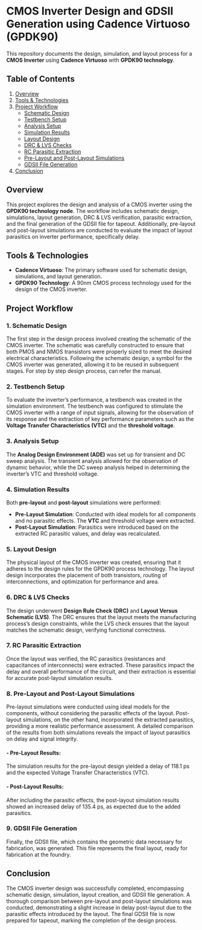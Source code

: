 # CMOS Inverter Design and GDSII Generation using Cadence Virtuoso (GPDK90)

This repository documents the design, simulation, and layout process for a **CMOS Inverter** using **Cadence Virtuoso** with **GPDK90 technology**.

## Table of Contents

1. [ Overview](#Overview)
2. [Tools & Technologies](#tools--technologies)
3. [Project Workflow](#project-workflow)
   - [Schematic Design](#1-schematic-design)
   - [Testbench Setup](#2-testbench-setup)
   - [Analysis Setup](#3-analysis-setup)
   - [Simulation Results](#4-simulation-results)
   - [Layout Design](#5-layout-design)
   - [DRC & LVS Checks](#6-drc--lvs-checks)
   - [RC Parasitic Extraction](#7-rc-parasitic-extraction)
   - [Pre-Layout and Post-Layout Simulations](#8-pre-layout-and-post-layout-simulations)
   - [GDSII File Generation](#9-gdsii-file-generation)
4. [Conclusion](#conclusion)

##  Overview

This project explores the design and analysis of a CMOS inverter using the **GPDK90 technology node**. The workflow includes schematic design, simulations, layout generation, DRC & LVS verification, parasitic extraction, and the final generation of the GDSII file for tapeout. Additionally, pre-layout and post-layout simulations are conducted to evaluate the impact of layout parasitics on inverter performance, specifically delay. 

## Tools & Technologies

- **Cadence Virtuoso**: The primary software used for schematic design, simulations, and layout generation.
- **GPDK90 Technology**: A 90nm CMOS process technology used for the design of the CMOS inverter.

## Project Workflow

### 1. Schematic Design

The first step in the design process involved creating the schematic of the CMOS inverter. The schematic was carefully constructed to ensure that both PMOS and NMOS transistors were properly sized to meet the desired electrical characteristics. Following the schematic design, a symbol for the CMOS inverter was generated, allowing it to be reused in subsequent stages. For step by step design process, can refer the manual. 
### 2. Testbench Setup

To evaluate the inverter’s performance, a testbench was created in the simulation environment. The testbench was configured to stimulate the CMOS inverter with a range of input signals, allowing for the observation of its response and the extraction of key performance parameters such as the **Voltage Transfer Characteristics (VTC)** and the **threshold voltage**.

### 3. Analysis Setup

The **Analog Design Environment (ADE)** was set up for transient and DC sweep analysis. The transient analysis allowed for the observation of dynamic behavior, while the DC sweep analysis helped in determining the inverter’s VTC and threshold voltage.

### 4. Simulation Results

Both **pre-layout** and **post-layout** simulations were performed:
- **Pre-Layout Simulation**: Conducted with ideal models for all components and no parasitic effects. The **VTC** and threshold voltage were extracted.
- **Post-Layout Simulation**: Parasitics were introduced based on the extracted RC parasitic values, and delay was recalculated.

### 5. Layout Design

The physical layout of the CMOS inverter was created, ensuring that it adheres to the design rules for the GPDK90 process technology. The layout design incorporates the placement of both transistors, routing of interconnections, and optimization for performance and area.

### 6. DRC & LVS Checks

The design underwent **Design Rule Check (DRC)** and **Layout Versus Schematic (LVS)**. The DRC ensures that the layout meets the manufacturing process’s design constraints, while the LVS check ensures that the layout matches the schematic design, verifying functional correctness.

### 7. RC Parasitic Extraction

Once the layout was verified, the RC parasitics (resistances and capacitances of interconnects) were extracted. These parasitics impact the delay and overall performance of the circuit, and their extraction is essential for accurate post-layout simulation results.

### 8. Pre-Layout and Post-Layout Simulations

Pre-layout simulations were conducted using ideal models for the components, without considering the parasitic effects of the layout. Post-layout simulations, on the other hand, incorporated the extracted parasitics, providing a more realistic performance assessment. A detailed comparison of the results from both simulations reveals the impact of layout parasitics on delay and signal integrity.

#### - Pre-Layout Results:
  The simulation results for the pre-layout design yielded a delay of 118.1 ps and the expected Voltage Transfer Characteristics (VTC).
#### - Post-Layout Results:
After including the parasitic effects, the post-layout simulation results showed an increased delay of 135.4 ps, as expected due to the added parasitics.

### 9. GDSII File Generation

Finally, the GDSII file, which contains the geometric data necessary for fabrication, was generated. This file represents the final layout, ready for fabrication at the foundry.

## Conclusion

The CMOS inverter design was successfully completed, encompassing schematic design, simulation, layout creation, and GDSII file generation. A thorough comparison between pre-layout and post-layout simulations was conducted, demonstrating a slight increase in delay post-layout due to the parasitic effects introduced by the layout. The final GDSII file is now prepared for tapeout, marking the completion of the design process.

